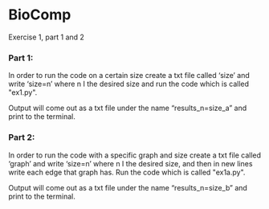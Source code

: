 # BioComp
Exercise 1, part 1 and 2

### Part 1:
In order to run the code on a certain size create a txt file called ‘size’ and write ‘size=n’ where n I the desired size and run the code which is called "ex1.py". 

Output will come out as a txt file under the name “results_n=size_a” and print to the terminal.


### Part 2:
In order to run the code with a specific graph and size create a txt file called ‘graph’ and write ‘size=n’ where n I the desired size, and then in new lines write each edge that graph has. Run the code which is called "ex1a.py".

Output will come out as a txt file under the name “results_n=size_b” and print to the terminal.
